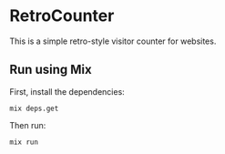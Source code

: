 # RetroCounter

This is a simple retro-style visitor counter for websites.

## Run using Mix

First, install the dependencies:

    mix deps.get

Then run:

    mix run
